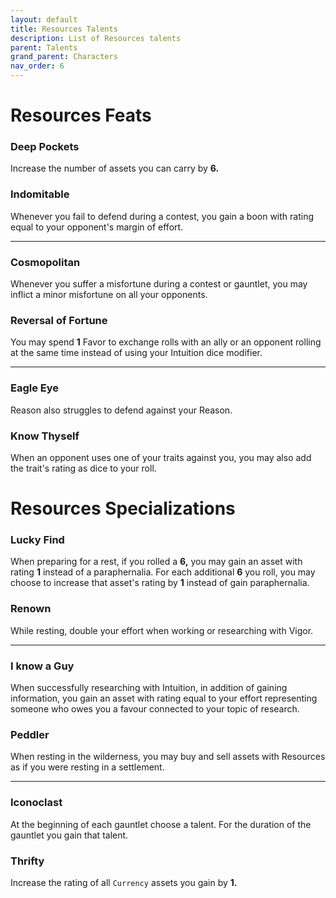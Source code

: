 ```yaml
---
layout: default
title: Resources Talents
description: List of Resources talents
parent: Talents
grand_parent: Characters
nav_order: 6
---
```


# Resources Feats

### Deep Pockets

Increase the number of assets you can carry by **6.**

### Indomitable

Whenever you fail to defend during a contest, you gain a boon with rating equal to your opponent's margin of effort.

---

### Cosmopolitan

Whenever you suffer a misfortune during a contest or gauntlet, you may inflict a minor misfortune on all your opponents.

### Reversal of Fortune

You may spend **1** Favor to exchange rolls with an ally or an opponent rolling at the same time instead of using your Intuition dice modifier.

---

### Eagle Eye

Reason also struggles to defend against your Reason.

### Know Thyself

When an opponent uses one of your traits against you, you may also add the trait's rating as dice to your roll.



# Resources Specializations

### Lucky Find

When preparing for a rest, if you rolled a **6,** you may gain an asset with rating **1** instead of a paraphernalia. For each additional **6** you roll, you may choose to increase that asset's rating by **1** instead of gain paraphernalia.

### Renown

While resting, double your effort when working or researching with Vigor.

---

### I know a Guy

When successfully researching with Intuition, in addition of gaining information, you gain an asset with rating equal to your effort representing someone who owes you a favour connected to your topic of research.

### Peddler

When resting in the wilderness, you may buy and sell assets with Resources as if you were resting in a settlement.

---

### Iconoclast

At the beginning of each gauntlet choose a talent. For the duration of the gauntlet you gain that talent.

### Thrifty

Increase the rating of all `Currency` assets you gain by **1.**
